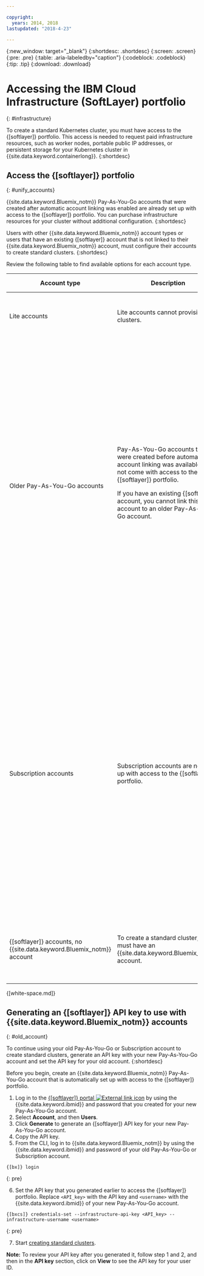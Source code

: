 ```yaml
---

copyright:
  years: 2014, 2018
lastupdated: "2018-4-23"

---
```


{:new_window: target="_blank"}
{:shortdesc: .shortdesc}
{:screen: .screen}
{:pre: .pre}
{:table: .aria-labeledby="caption"}
{:codeblock: .codeblock}
{:tip: .tip}
{:download: .download}


# Accessing the IBM Cloud Infrastructure (SoftLayer) portfolio
{: #infrastructure}

To create a standard Kubernetes cluster, you must have access to the {[softlayer]} portfolio. This access is needed to request paid infrastructure resources, such as worker nodes, portable public IP addresses, or persistent storage for your Kubernetes cluster in {{site.data.keyword.containerlong}}.
{:shortdesc}

## Access the {[softlayer]} portfolio
{: #unify_accounts}

{{site.data.keyword.Bluemix_notm}} Pay-As-You-Go accounts that were created after automatic account linking was enabled are already set up with access to the {[softlayer]} portfolio. You can purchase infrastructure resources for your cluster without additional configuration.
{:shortdesc}

Users with other {{site.data.keyword.Bluemix_notm}} account types or users that have an existing {[softlayer]} account that is not linked to their {{site.data.keyword.Bluemix_notm}} account, must configure their accounts to create standard clusters.
{:shortdesc}

Review the following table to find available options for each account type.

|Account type|Description|Available options to create a standard cluster|
|------------|-----------|----------------------------------------------|
|Lite accounts|Lite accounts cannot provision clusters.|[Upgrade your Lite account to an {{site.data.keyword.Bluemix_notm}} Pay-As-You-Go account](/docs/account/index.html#billableacts) that is set up with access to the IBM Cloud infrastructure (SoftLayer) portfolio.|
|Older Pay-As-You-Go accounts|Pay-As-You-Go accounts that were created before automatic account linking was available, did not come with access to the {[softlayer]} portfolio.<p>If you have an existing {[softlayer]} account, you cannot link this account to an older Pay-As-You-Go account.</p>|Option 1: [Create a new Pay-As-You-Go account](/docs/account/index.html#billableacts) that is set up with access to the {[softlayer]} portfolio. When you choose this option, you have two separate {{site.data.keyword.Bluemix_notm}} accounts and billings.<p>If you want to continue using your old Pay-As-You-Go account to create standard clusters, you can use your new Pay-As-You-Go account to generate an API key to access the {[softlayer]} portfolio. Then, you must set the API key for your old Pay-As-You-Go account. For more information, see [Generating an API key for old Pay-As-You-Go and Subscription accounts](#old_account). Keep in mind that {[softlayer]} resources are billed through your new Pay-As-You-Go account.</p></br><p>Option 2: If you already have an existing {[softlayer]} account that you want to use, you can [set your credentials](cs_cli_reference.html#cs_credentials_set) for your {{site.data.keyword.Bluemix_notm}} account.</p><p>**Note:** The {[softlayer]} account that you use with your {{site.data.keyword.Bluemix_notm}} account must be set up with Super User permissions.</p>|
|Subscription accounts|Subscription accounts are not set up with access to the {[softlayer]} portfolio.|Option 1: [Create a new Pay-As-You-Go account](/docs/account/index.html#billableacts) that is set up with access to the {[softlayer]} portfolio. When you choose this option, you have two separate {{site.data.keyword.Bluemix_notm}} accounts and billings.<p>If you want to continue using your Subscription account to create standard clusters, you can use your new Pay-As-You-Go account to generate an API key to access the {[softlayer]} portfolio. Then, you must set the API key for your Subscription account. For more information, see [Generating an API key for old Pay-As-You-Go and Subscription accounts](#old_account). Keep in mind that {[softlayer]} resources are billed through your new Pay-As-You-Go account.</p></br><p>Option 2: If you already have an existing {[softlayer]} account that you want to use, you can [set your credentials](cs_cli_reference.html#cs_credentials_set) for your {{site.data.keyword.Bluemix_notm}} account.<p>**Note:** The {[softlayer]} account that you use with your {{site.data.keyword.Bluemix_notm}} account must be set up with Super User permissions.</p>|
|{[softlayer]} accounts, no {{site.data.keyword.Bluemix_notm}} account|To create a standard cluster, you must have an {{site.data.keyword.Bluemix_notm}} account.|<p>[Create a new Pay-As-You-Go account](/docs/account/index.html#billableacts) that is set up with access to the {[softlayer]} portfolio. When you choose this option, an {[softlayer]} is created for you. You have two separate {[softlayer]} accounts and billing.</p>|

{[white-space.md]}

## Generating an {[softlayer]} API key to use with {{site.data.keyword.Bluemix_notm}} accounts
{: #old_account}

To continue using your old Pay-As-You-Go or Subscription account to create standard clusters, generate an API key with your new Pay-As-You-Go account and set the API key for your old account.
{:shortdesc}

Before you begin, create an {{site.data.keyword.Bluemix_notm}} Pay-As-You-Go account that is automatically set up with access to the {[softlayer]} portfolio.

1.  Log in to the [{[softlayer]} portal ![External link icon](../icons/launch-glyph.svg "External link icon")](https://control.softlayer.com/) by using the {{site.data.keyword.ibmid}} and password that you created for your new Pay-As-You-Go account.
2.  Select **Account**, and then **Users**.
3.  Click **Generate** to generate an {[softlayer]} API key for your new Pay-As-You-Go account.
4.  Copy the API key.
5.  From the CLI, log in to {{site.data.keyword.Bluemix_notm}} by using the {{site.data.keyword.ibmid}} and password of your old Pay-As-You-Go or Subscription account.

  ```
  {[bx]} login
  ```
  {: pre}

6.  Set the API key that you generated earlier to access the {[softlayer]} portfolio. Replace `<API_key>` with the API key and `<username>` with the {{site.data.keyword.ibmid}} of your new Pay-As-You-Go account.

  ```
  {[bxcs]} credentials-set --infrastructure-api-key <API_key> --infrastructure-username <username>
  ```
  {: pre}

7.  Start [creating standard clusters](cs_clusters.html#clusters_cli).

**Note:** To review your API key after you generated it, follow step 1 and 2, and then in the **API key** section, click on **View** to see the API key for your user ID.

